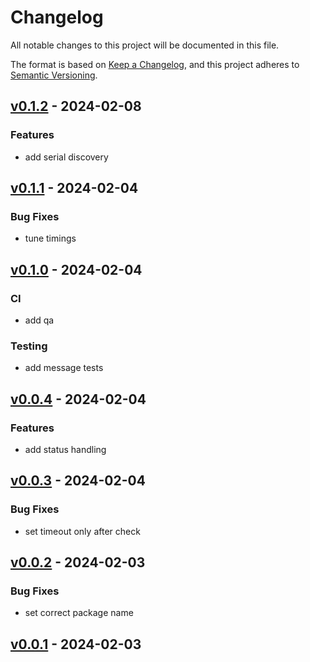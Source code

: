 # Changelog

All notable changes to this project will be documented in this file.

The format is based on [Keep a Changelog][],
and this project adheres to [Semantic Versioning][].


## [v0.1.2](https://github.com/MyrtIO/myrtio-go/releases/tag/v0.1.2) - 2024-02-08
### Features
- add serial discovery


## [v0.1.1](https://github.com/MyrtIO/myrtio-go/releases/tag/v0.1.1) - 2024-02-04
### Bug Fixes
- tune timings


## [v0.1.0](https://github.com/MyrtIO/myrtio-go/releases/tag/v0.1.0) - 2024-02-04
### CI
- add qa

### Testing
- add message tests


## [v0.0.4](https://github.com/MyrtIO/myrtio-go/releases/tag/v0.0.4) - 2024-02-04
### Features
- add status handling


## [v0.0.3](https://github.com/MyrtIO/myrtio-go/releases/tag/v0.0.3) - 2024-02-04
### Bug Fixes
- set timeout only after check


## [v0.0.2](https://github.com/MyrtIO/myrtio-go/releases/tag/v0.0.2) - 2024-02-03
### Bug Fixes
- set correct package name


## [v0.0.1](https://github.com/MyrtIO/myrtio-go/releases/tag/v0.0.1) - 2024-02-03
[keep a changelog]: https://keepachangelog.com/en/1.0.0/
[semantic versioning]: https://semver.org/spec/v2.0.0.html
[Unreleased]: https://github.com/MyrtIO/myrtio-go/compare/v0.1.2...HEAD
[v0.1.2]: https://github.com/MyrtIO/myrtio-go/compare/v0.1.1...v0.1.2
[v0.1.1]: https://github.com/MyrtIO/myrtio-go/compare/v0.1.0...v0.1.1
[v0.1.0]: https://github.com/MyrtIO/myrtio-go/compare/v0.0.4...v0.1.0
[v0.0.4]: https://github.com/MyrtIO/myrtio-go/compare/v0.0.3...v0.0.4
[v0.0.3]: https://github.com/MyrtIO/myrtio-go/compare/v0.0.2...v0.0.3
[v0.0.2]: https://github.com/MyrtIO/myrtio-go/compare/v0.0.1...v0.0.2
